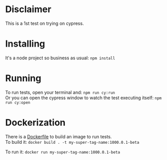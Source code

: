 # Disclaimer

This is a 1st test on trying on cypress.



# Installing

It's a node project so business as usual: `npm install`



# Running

To run tests, open your terminal and: `npm run cy:run`\
Or you can open the cypress window to watch the test executing itself: `npm run cy:open`



# Dockerization

There is a [Dockerfile](Dockerfile) to build an image to run tests.\
To build it: `docker build . -t my-super-tag-name:1000.0.1-beta`

To run it: `docker run my-super-tag-name:1000.0.1-beta`